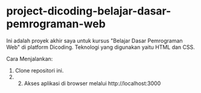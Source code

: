 # project-dicoding-belajar-dasar-pemrograman-web
Ini adalah proyek akhir saya untuk kursus "Belajar Dasar Pemrograman Web" di platform Dicoding. Teknologi yang digunakan yaitu HTML dan CSS.  

Cara Menjalankan:  
1. Clone repositori ini.
2. 2. Akses aplikasi di browser melalui http://localhost:3000
